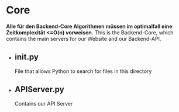 # Core

**Alle für den Backend-Core Algorithmen müssen im optimalfall eine Zeitkomplexität <=O(n) vorweisen.**
This is the Backend-Core, which contains the main servers for our Website and our Backend-API.

* ## __init__.py
    File that allows Python to search for files in this directory

* ## APIServer.py
    Contains our API Server
